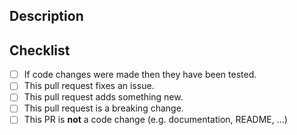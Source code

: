 ## Description

<!-- What is this pull request for? Does it fix any issues? -->

## Checklist

<!-- Put an x inside [ ] to check it, like so: [x] -->

- [ ] If code changes were made then they have been tested.
- [ ] This pull request fixes an issue.
- [ ] This pull request adds something new.
- [ ] This pull request is a breaking change.
- [ ] This PR is **not** a code change (e.g. documentation, README, ...)
